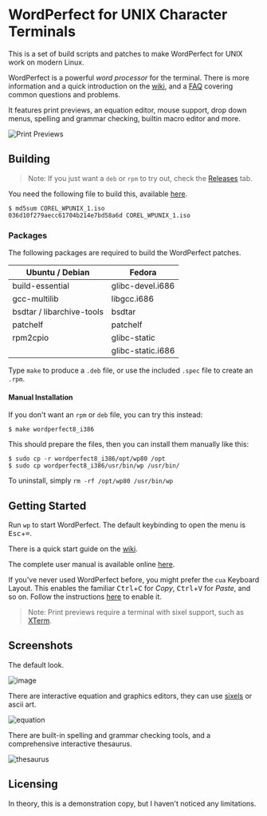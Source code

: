 # WordPerfect for UNIX Character Terminals

This is a set of build scripts and patches to make WordPerfect for UNIX
work on modern Linux.

WordPerfect is a powerful *word processor* for the terminal. There is more
information and a quick introduction on the
[wiki](https://github.com/taviso/wpunix/wiki/Getting-Started), and a
[FAQ](https://github.com/taviso/wpunix/wiki/FAQ) covering common questions and
problems.

It features print previews, an equation editor, mouse support, drop down menus,
spelling and grammar checking, builtin macro editor and more.

![Print Previews](https://user-images.githubusercontent.com/123814/186571054-af88f26c-850a-4d88-94b3-02482d15e039.gif)

## Building

> Note: If you just want a `deb` or `rpm` to try out, check the [Releases](https://github.com/taviso/wpunix/releases) tab.

You need the following file to build this, available
[here](https://archive.org/details/corel-wpunix-8/box_f.jpg).

```
$ md5sum COREL_WPUNIX_1.iso
036d10f279aecc61704b214e7bd58a6d COREL_WPUNIX_1.iso
```

### Packages

The following packages are required to build the WordPerfect patches.

| Ubuntu / Debian           | Fedora              |
| --------------------------|---------------------|
| build-essential           | glibc-devel.i686    |
| gcc-multilib              | libgcc.i686         |
| bsdtar / libarchive-tools | bsdtar              |
| patchelf                  | patchelf            |
| rpm2cpio                  | glibc-static        |
|                           | glibc-static.i686   |

Type `make` to produce a `.deb` file, or use the included `.spec` file to create an `.rpm`.

#### Manual Installation

If you don't want an `rpm` or `deb` file, you can try this instead:

```
$ make wordperfect8_i386
```

This should prepare the files, then you can install them manually like this:

```
$ sudo cp -r wordperfect8_i386/opt/wp80 /opt
$ sudo cp wordperfect8_i386/usr/bin/wp /usr/bin/
```

To uninstall, simply `rm -rf /opt/wp80 /usr/bin/wp`

## Getting Started

Run `wp` to start WordPerfect. The default keybinding to open the menu is
<kbd>Esc</kbd>+<kbd>=</kbd>.

There is a quick start guide on the [wiki](https://github.com/taviso/wpunix/wiki/Getting-Started).

The complete user manual is available online [here](https://lock.cmpxchg8b.com/files/wp8gui.pdf).

If you've never used WordPerfect before, you might prefer the `cua` Keyboard Layout.
This enables the familiar <kbd>Ctrl</kbd>+<kbd>C</kbd> for *Copy*, <kbd>Ctrl</kbd>+<kbd>V</kbd>
for *Paste*, and so on. Follow the instructions
[here](https://github.com/taviso/wpunix/wiki/Getting-Started#keyboard-layout) to enable it.

> Note: Print previews require a terminal with sixel support, such as [XTerm](https://invisible-island.net/xterm/).

## Screenshots

The default look.

![image](https://user-images.githubusercontent.com/123814/187082851-731af626-3cf1-44ac-874b-517c8ff545e6.png)

There are interactive equation and graphics editors, they can use [sixels](https://en.wikipedia.org/wiki/Sixel) or ascii art.

![equation](https://user-images.githubusercontent.com/123814/187083922-d1c38e75-734d-4161-853c-407ec38bc9d4.gif)

There are built-in spelling and grammar checking tools, and a comprehensive interactive thesaurus.

![thesaurus](https://user-images.githubusercontent.com/123814/188775253-78742e7d-269f-4916-b493-411c5c208b33.gif)

## Licensing

In theory, this is a demonstration copy, but I haven't noticed any limitations.


